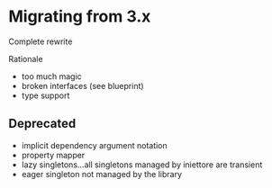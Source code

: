 # Migrating from 3.x

Complete rewrite

Rationale
- too much magic
- broken interfaces (see blueprint)
- type support

## Deprecated

- implicit dependency argument notation
- property mapper
- lazy singletons...all singletons managed by iniettore are transient
- eager singleton not managed by the library

